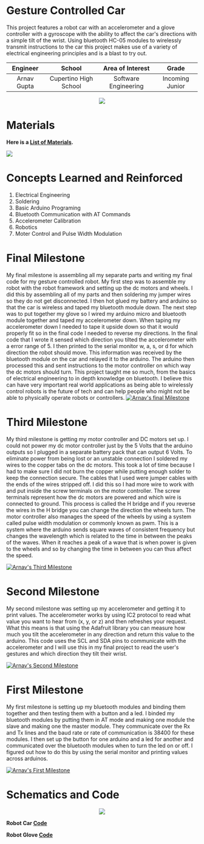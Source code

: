 ﻿# Gesture Controlled Car
 This project features a robot car with an accelerometer and a glove controller with a gyroscope with the ability to affect the car's directions with a simple tilt of the wrist. Using bluetooth HC-05 modules to wirelessly transmit instructions to the car this project makes use of a variety of electrical engineering principles and is a blast to try out.

| **Engineer** | **School** | **Area of Interest** | **Grade** |
|:--:|:--:|:--:|:--:|
| Arnav Gupta | Cupertino High School | Software Engineering | Incoming Junior

<p align="center">
<img src ="https://hackster.imgix.net/uploads/attachments/999480/edited_qR6z8Gq5H1.jpg?auto=compress%2Cformat&w=900&h=675&fit=min">
</p>

# Materials
**Here is a [List of Materials](https://docs.google.com/spreadsheets/d/1ZENtVtG4XW8agSRHn98dvI3Iegi4U5U8XJovx9Xg_Fs/edit?usp=sharing).**



<img src="https://hackster.imgix.net/uploads/attachments/999489/snapshot253_tUezZh7ncn.png?auto=compress%2Cformat&w=1280&h=960&fit=max">

# Concepts Learned and Reinforced
1. Electrical Engineering
2. Soldering
3. Basic Arduino Programing
4. Bluetooth Communication with AT Commands
5. Accelerometer Calibration
6. Robotics
7. Moter Control and Pulse Width Modulation


# Final Milestone
My final milestone is assembling all my separate parts and writing my final code for my gesture controlled robot. My first step was to assemble my robot with the robot framework and setting up the dc motors and wheels. I did this by assembling all of my parts and then soldering my jumper wires so they do not get disconnected. I then hot glued my battery and arduino so that the car is wireless and taped my bluetooth module down. The next step was to put together my glove so I wired my arduino micro and bluetooth module together and taped my accelerometer down. When taping my accelerometer down I needed to tape it upside down so that it would properly fit so in the final code I needed to reverse my directions. In the final code that I wrote it sensed which direction you tilted the accelerometer with a error range of 5. I then printed to the serial monitor w, a, s, or d for which direction the robot should move. This information was received by the bluetooth module on the car and relayed it to the arduino. The arduino then processed this and sent instructions to the motor controller on which way the dc motors should turn. This project taught me so much, from the basics of electrical engineering to in depth knowledge on bluetooth. I believe this can have very important real world applications as being able to wirelessly control robots is the future of tech and can help people who might not be able to physically operate robots or controllers. 
[![Arnav's final Milestone](https://res.cloudinary.com/marcomontalbano/image/upload/v1657594984/video_to_markdown/images/youtube--S47QvPaVw4s-c05b58ac6eb4c4700831b2b3070cd403.jpg)](https://youtu.be/S47QvPaVw4s "Arnav's final Milestone")

# Third Milestone
My third milestone is getting my motor controller and DC motors set up. I could not power my dc motor controller just by the 5 Volts that the arduino outputs so I plugged in a separate battery pack that can output 6 Volts. To eliminate power from being lost or an unstable connection I soldered my wires to the copper tabs on the dc motors. This took a lot of time because I had to make sure I did not burn the copper while putting enough solder to keep the connection secure. The cables that I used were jumper cables with the ends of the wires stripped off. I did this so I had more wire to work with and put inside the screw terminals on the motor controller. The screw terminals represent how the dc motors are powered and which wire is connected to ground. This process is called the H bridge and if you reverse the wires in the H bridge you can change the direction the wheels turn. The motor controller also manages the speed of the wheels by using a system called pulse width modulation or commonly known as pwm. This is a system where the arduino sends square waves of consistent frequency but changes the wavelength which is related to the time in between the peaks of the waves. When it reaches a peak of a wave that is when power is given to the wheels and so by changing the time in between you can thus affect the speed. 

[![Arnav's Third Milestone](https://res.cloudinary.com/marcomontalbano/image/upload/v1656830763/video_to_markdown/images/youtube--ICBy_ALsH80-c05b58ac6eb4c4700831b2b3070cd403.jpg)](https://www.youtube.com/watch?v=ICBy_ALsH80 "Arnav's Third Milestone")

# Second Milestone
My second milestone was setting up my accelerometer and getting it to print values. The accelerometer works by using IC2 protocol to read what value you want to hear from (x, y, or z) and then refreshes your request. What this means is that using the Adafruit library you can measure how much you tilt the accelerometer in any direction and return this value to the arduino. This code uses the SCL and SDA pins to communicate with the accelerometer and I will use this in my final project to read the user's gestures and which direction they tilt their wrist.

[![Arnav's Second Milestone](https://res.cloudinary.com/marcomontalbano/image/upload/v1656718265/video_to_markdown/images/youtube--5d76lhZAEwQ-c05b58ac6eb4c4700831b2b3070cd403.jpg)](https://www.youtube.com/watch?v=5d76lhZAEwQ "Arnav's Second Milestone")


# First Milestone
My first milestone is setting up my bluetooth modules and binding them together and then testing them with a button and a led. I binded my bluetooth modules by putting them in AT mode and making one module the slave and making one the master module. They communicate over the Rx and Tx lines and the baud rate or rate of communication is 38400 for these modules. I then set up the button for one arduino and a led for another and communicated over the bluetooth modules when to turn the led on or off. I figured out how to do this by using the serial monitor and printing values across arduinos.

[![Arnav's First Milestone](https://res.cloudinary.com/marcomontalbano/image/upload/v1656707342/video_to_markdown/images/youtube--aD_ejw0PmUQ-c05b58ac6eb4c4700831b2b3070cd403.jpg)](https://www.youtube.com/watch?v=aD_ejw0PmUQ "Arnav's First Milestone")

# Schematics and Code

<p align="center">
<img src ="https://raw.githubusercontent.com/Arnav-Gup/BlueStamps-Engineering-Portfolio/gh-pages/guesture_car_scim.png">
</p>

**Robot Car [Code](https://github.com/Arnav-Gup/BlueStamps-Engineering-Portfolio/blob/a5e58382cad3d4e58ee1ba68742d2fac543020dc/robotCar.ino)**

**Robot Glove [Code](https://github.com/Arnav-Gup/BlueStamps-Engineering-Portfolio/blob/a5e58382cad3d4e58ee1ba68742d2fac543020dc/robotGlove.ino)**
